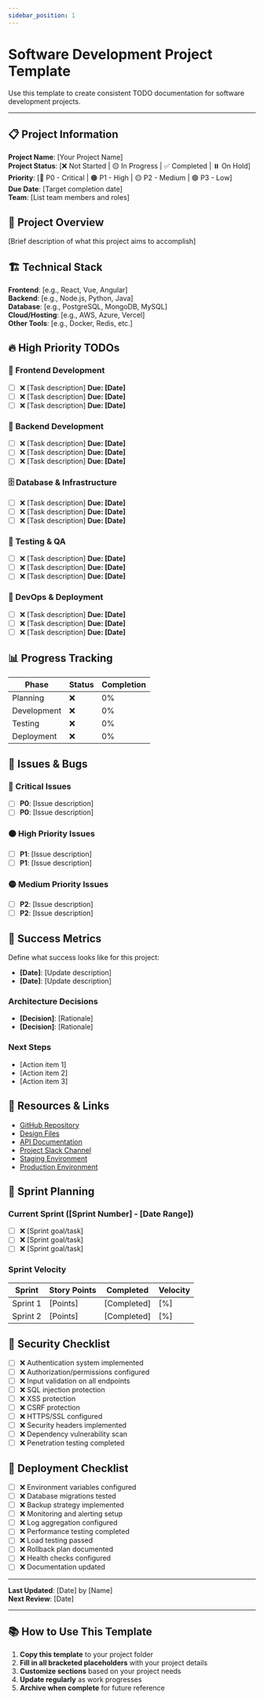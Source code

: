 ```yaml
---
sidebar_position: 1
---
```


# Software Development Project Template

Use this template to create consistent TODO documentation for software development projects.

---

## 📋 Project Information

**Project Name**: [Your Project Name]  
**Project Status**: [❌ Not Started | 🟡 In Progress | ✅ Completed | ⏸️ On Hold]  
**Priority**: [🔴 P0 - Critical | 🟠 P1 - High | 🟡 P2 - Medium | 🟢 P3 - Low]  
**Due Date**: [Target completion date]  
**Team**: [List team members and roles]

## 🎯 Project Overview

[Brief description of what this project aims to accomplish]

## 🏗️ Technical Stack

**Frontend**: [e.g., React, Vue, Angular]  
**Backend**: [e.g., Node.js, Python, Java]  
**Database**: [e.g., PostgreSQL, MongoDB, MySQL]  
**Cloud/Hosting**: [e.g., AWS, Azure, Vercel]  
**Other Tools**: [e.g., Docker, Redis, etc.]

## 🔥 High Priority TODOs

### 🎨 Frontend Development

- [ ] ❌ [Task description] **Due: [Date]**
- [ ] ❌ [Task description] **Due: [Date]**
- [ ] ❌ [Task description] **Due: [Date]**

### 🔧 Backend Development

- [ ] ❌ [Task description] **Due: [Date]**
- [ ] ❌ [Task description] **Due: [Date]**
- [ ] ❌ [Task description] **Due: [Date]**

### 🗄️ Database & Infrastructure

- [ ] ❌ [Task description] **Due: [Date]**
- [ ] ❌ [Task description] **Due: [Date]**
- [ ] ❌ [Task description] **Due: [Date]**

### 🧪 Testing & QA

- [ ] ❌ [Task description] **Due: [Date]**
- [ ] ❌ [Task description] **Due: [Date]**
- [ ] ❌ [Task description] **Due: [Date]**

### 🚀 DevOps & Deployment

- [ ] ❌ [Task description] **Due: [Date]**
- [ ] ❌ [Task description] **Due: [Date]**
- [ ] ❌ [Task description] **Due: [Date]**

## 📊 Progress Tracking

| Phase       | Status | Completion |
| ----------- | ------ | ---------- |
| Planning    | ❌     | 0%         |
| Development | ❌     | 0%         |
| Testing     | ❌     | 0%         |
| Deployment  | ❌     | 0%         |

## 🐛 Issues & Bugs

### 🔴 Critical Issues

- [ ] **P0**: [Issue description]
- [ ] **P0**: [Issue description]

### 🟠 High Priority Issues

- [ ] **P1**: [Issue description]
- [ ] **P1**: [Issue description]

### 🟡 Medium Priority Issues

- [ ] **P2**: [Issue description]
- [ ] **P2**: [Issue description]

## 🎯 Success Metrics

Define what success looks like for this project:

- **[Date]**: [Update description]
- **[Date]**: [Update description]

### Architecture Decisions

- **[Decision]**: [Rationale]
- **[Decision]**: [Rationale]

### Next Steps

- [Action item 1]
- [Action item 2]
- [Action item 3]

## 🔗 Resources & Links

- [GitHub Repository](https://github.com/your-org/project)
- [Design Files](https://figma.com/project-link)
- [API Documentation](https://docs.project.com)
- [Project Slack Channel](https://workspace.slack.com/channels/project)
- [Staging Environment](https://staging.project.com)
- [Production Environment](https://project.com)

## 📅 Sprint Planning

### Current Sprint ([Sprint Number] - [Date Range])

- [ ] ❌ [Sprint goal/task]
- [ ] ❌ [Sprint goal/task]
- [ ] ❌ [Sprint goal/task]

### Sprint Velocity

| Sprint   | Story Points | Completed   | Velocity |
| -------- | ------------ | ----------- | -------- |
| Sprint 1 | [Points]     | [Completed] | [%]      |
| Sprint 2 | [Points]     | [Completed] | [%]      |

## 🔐 Security Checklist

- [ ] ❌ Authentication system implemented
- [ ] ❌ Authorization/permissions configured
- [ ] ❌ Input validation on all endpoints
- [ ] ❌ SQL injection protection
- [ ] ❌ XSS protection
- [ ] ❌ CSRF protection
- [ ] ❌ HTTPS/SSL configured
- [ ] ❌ Security headers implemented
- [ ] ❌ Dependency vulnerability scan
- [ ] ❌ Penetration testing completed

## 🚀 Deployment Checklist

- [ ] ❌ Environment variables configured
- [ ] ❌ Database migrations tested
- [ ] ❌ Backup strategy implemented
- [ ] ❌ Monitoring and alerting setup
- [ ] ❌ Log aggregation configured
- [ ] ❌ Performance testing completed
- [ ] ❌ Load testing passed
- [ ] ❌ Rollback plan documented
- [ ] ❌ Health checks configured
- [ ] ❌ Documentation updated

---

**Last Updated**: [Date] by [Name]  
**Next Review**: [Date]

---

## 📚 How to Use This Template

1. **Copy this template** to your project folder
2. **Fill in all bracketed placeholders** with your project details
3. **Customize sections** based on your project needs
4. **Update regularly** as work progresses
5. **Archive when complete** for future reference
